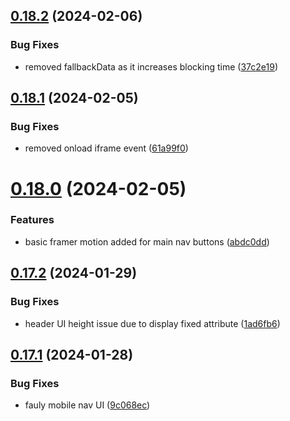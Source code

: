 ## [0.18.2](https://github.com/henrynoowah/blog/compare/v0.18.1...v0.18.2) (2024-02-06)


### Bug Fixes

* removed fallbackData as it increases blocking time ([37c2e19](https://github.com/henrynoowah/blog/commit/37c2e194654c4c567ee858ec101d2dd4999075d4))



## [0.18.1](https://github.com/henrynoowah/blog/compare/v0.18.0...v0.18.1) (2024-02-05)


### Bug Fixes

* removed onload iframe event ([61a99f0](https://github.com/henrynoowah/blog/commit/61a99f0440732fd92cf7cb841678515e7d4ef52f))



# [0.18.0](https://github.com/henrynoowah/blog/compare/v0.17.2...v0.18.0) (2024-02-05)


### Features

* basic framer motion added for main nav buttons ([abdc0dd](https://github.com/henrynoowah/blog/commit/abdc0dd302261c37ffa924e9b75690fae742521d))



## [0.17.2](https://github.com/henrynoowah/blog/compare/v0.17.1...v0.17.2) (2024-01-29)


### Bug Fixes

* header UI height issue due to display fixed attribute ([1ad6fb6](https://github.com/henrynoowah/blog/commit/1ad6fb6628be7b25bc33a12c02eb3c64dd4be184))



## [0.17.1](https://github.com/henrynoowah/blog/compare/v0.17.0...v0.17.1) (2024-01-28)


### Bug Fixes

* fauly mobile nav UI ([9c068ec](https://github.com/henrynoowah/blog/commit/9c068ec56baf65bb6157964837329ca0785579d1))



